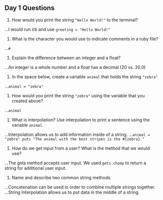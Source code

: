 ## Day 1 Questions

1. How would you print the string `"Hello World!"` to the terminal?

...I would run irb and use `greeting = "Hello World!"`
1. What is the character you would use to indicate comments in a ruby file?

...```#```
1. Explain the difference between an integer and a float?

...An integer is a whole number and a float has a decimal (20 vs. 20.0)
1. In the space below, create a variable `animal` that holds the string `"zebra"`

...`animal = "zebra"`
1. How would you print the string `"zebra"` using the variable that you created above?

...`animal`
1. What is interpolation? Use interpolation to print a sentence using the variable `animal`.

...Interpolation allows us to add information inside of a string.
...```animal = "zebra"
    puts "The animal with the best stripes is the #{zebra}."```
1. How do we get input from a user? What is the method that we would use?

...The gets method accepts user input.  We used `gets.chomp` to return a string for additional user input.
1. Name and describe two common string methods.

...Concatenation can be used in order to combine multiple strings together.
...String Interpolation allows us to put data in the middle of a string.
